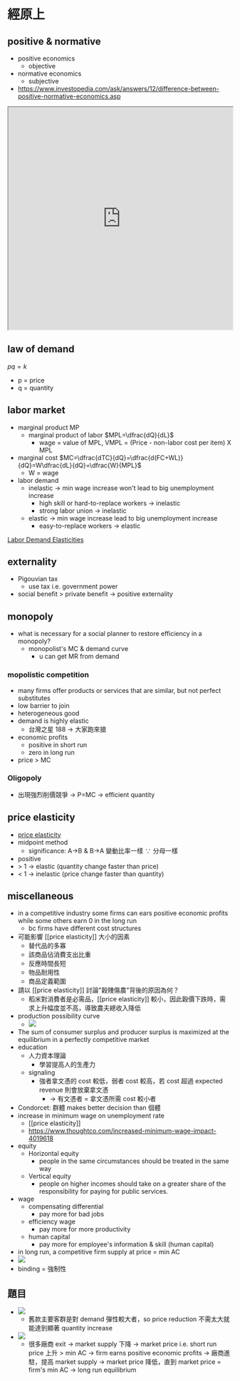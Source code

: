 # 經原上
## positive & normative
-  positive economics
	- objective
- normative economics
	- subjective
- https://www.investopedia.com/ask/answers/12/difference-between-positive-normative-economics.asp
<iframe src="https://www.investopedia.com/ask/answers/12/difference-between-positive-normative-economics.asp" width=100% height=500px></iframe>

## law of demand
$pq = k$
- p = price
- q = quantity

## labor market
- marginal product MP
	- marginal product of labor $MPL=\dfrac{dQ}{dL}$
		- wage = value of MPL, VMPL = (Price - non-labor cost per item) X MPL
- marginal cost $MC=\dfrac{dTC}{dQ}=\dfrac{d(FC+WL)}{dQ}=W\dfrac{dL}{dQ}=\dfrac{W}{MPL}$ 
	- W = wage
- labor demand
	- inelastic → min wage increase won't lead to big unemployment increase
		- high skill  or hard-to-replace workers → inelastic
		- strong labor union → inelastic
	-  elastic → min wage increase lead to big unemployment increase
		- easy-to-replace workers → elastic

[Labor Demand Elasticities](https://www.ssc.wisc.edu/~gwallace/Papers/Ehrenberg%20and%20Smith%20(2011),%20Chapter%204.pdf)

## externality
- Pigouvian tax
	- use tax i.e. government power
- social benefit > private benefit → positive externality

## monopoly
- what is necessary for a social planner to restore efficiency in a monopoly?
	- monopolist's MC & demand curve
		- u can get MR from demand

### mopolistic competition
- many firms offer products or services that are similar, but not perfect substitutes
- low barrier to join
- heterogeneous good
- demand is highly elastic
	- 台灣之星 188 → 大家跑來搶
- economic profits
	- positive in short run
	- zero in long run
- price > MC

### Oligopoly
- 出現強烈削價競爭 → P=MC → efficient quantity

## price elasticity
- [price elasticity](../../obs_autolink/price%20elasticity)
- midpoint method
	- significance: A→B & B→A 變動比率一樣 $\because$ 分母一樣
- positive
- \> 1 → elastic (quantity change faster than price)
- < 1 → inelastic (price change faster than quantity)

## miscellaneous
- in a competitive industry some firms can ears positive economic profits while some others earn 0 in the long run 
	- bc firms have different cost structures
- 可能影響 [[price elasticity]] 大小的因素
	- 替代品的多寡
	- 該商品佔消費支出比重
	- 反應時間長短
	- 物品耐用性
	- 商品定義範圍
- 請以 [[price elasticity]] 討論"穀賤傷農"背後的原因為何？
	- 稻米對消費者是必需品，[[price elasticity]] 較小，因此穀價下跌時，需求上升幅度並不高，導致農夫總收入降低
- production possibility curve
	- ![](https://images.topperlearning.com/topper/tinymce/imagemanager/files/ee68da76c8d16ac4c2f4a03945b8eaa25ae29df304c8c6.62107990Concave.PNG)
- The sum of consumer surplus and producer surplus is maximized at the equilibrium in a perfectly competitive market
- education
	- 人力資本理論
		- 學習提高人的生產力
	- signaling
		- 強者拿文憑的 cost 較低，弱者 cost 較高，若 cost 超過 expected revenue 則會放棄拿文憑
			- → 有文憑者 = 拿文憑所需 cost 較小者
- Condorcet: 群體 makes better decision than 個體
- increase in minimum wage on unemployment rate
	- [[price elasticity]]
	- https://www.thoughtco.com/increased-minimum-wage-impact-4019618
- equity
	- Horizontal equity
		- people in the same circumstances should be treated in the same way
	- Vertical equity 
		- people on higher incomes should take on a greater share of the responsibility for paying for public services.
- wage
	- compensating differential
		- pay more for bad jobs
	- efficiency wage
		- pay more for more productivity
	- human capital
		- pay more for employee's information & skill (human capital)
- in long run, a competitive firm supply at price = min AC
- ![](https://i.imgur.com/CMKqUZi.png)
- binding = 強制性

## 題目
- ![](https://i.imgur.com/A8R51mJ.png)
	- 舊款主要客群是對 demand 彈性較大者，so price reduction 不需太大就能達到顯著 quantity increase
- ![](https://i.imgur.com/BqzOFei.png)
	- 很多廠商 exit → market supply 下降 → market price i.e. short run price 上升 > min AC → firm earns positive economic profits → 廠商進駐，提高 market supply → market price 降低，直到 market price = firm's min AC → long run equilibrium